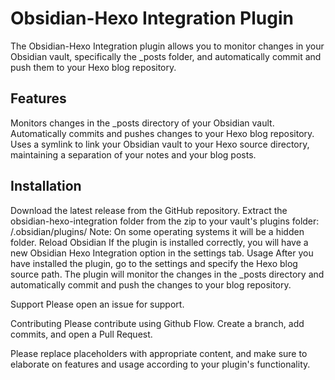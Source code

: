 # Obsidian-Hexo Integration Plugin
The Obsidian-Hexo Integration plugin allows you to monitor changes in your Obsidian vault, specifically the _posts folder, and automatically commit and push them to your Hexo blog repository.

## Features
Monitors changes in the _posts directory of your Obsidian vault.
Automatically commits and pushes changes to your Hexo blog repository.
Uses a symlink to link your Obsidian vault to your Hexo source directory, maintaining a separation of your notes and your blog posts.
## Installation
Download the latest release from the GitHub repository.
Extract the obsidian-hexo-integration folder from the zip to your vault's plugins folder: <vault>/.obsidian/plugins/
Note: On some operating systems it will be a hidden folder.
Reload Obsidian
If the plugin is installed correctly, you will have a new Obsidian Hexo Integration option in the settings tab.
Usage
After you have installed the plugin, go to the settings and specify the Hexo blog source path. The plugin will monitor the changes in the _posts directory and automatically commit and push the changes to your blog repository.

Support
Please open an issue for support.

Contributing
Please contribute using Github Flow. Create a branch, add commits, and open a Pull Request.

Please replace placeholders with appropriate content, and make sure to elaborate on features and usage according to your plugin's functionality.
